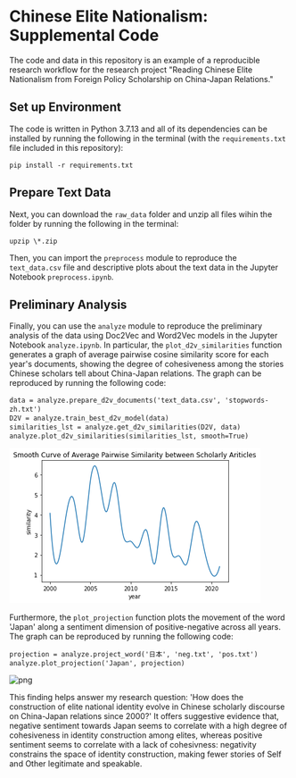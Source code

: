 # Chinese Elite Nationalism: Supplemental Code

The code and data in this repository is an example of a reproducible research workflow for the research project "Reading Chinese Elite Nationalism from Foreign Policy Scholarship on China-Japan Relations." 

## Set up Environment
The code is written in Python 3.7.13 and all of its dependencies can be installed by running the following in the terminal (with the `requirements.txt` file included in this repository):

```
pip install -r requirements.txt
```

## Prepare Text Data
Next, you can download the `raw_data` folder and unzip all files wihin the folder by running the following in the terminal:

```
upzip \*.zip
```

Then, you can import the `preprocess` module to reproduce the `text_data.csv` file and descriptive plots about the text data in the Jupyter Notebook `preprocess.ipynb`. 

## Preliminary Analysis

Finally, you can use the `analyze` module to reproduce the preliminary analysis of the data using Doc2Vec and Word2Vec models in the Jupyter Notebook `analyze.ipynb`. In particular, the `plot_d2v_similarities` function generates a graph of average pairwise cosine similarity score for each year's documents, showing the degree of cohesiveness among the stories Chinese scholars tell about China-Japan relations. The graph can be reproduced by running the following code:

```
data = analyze.prepare_d2v_documents('text_data.csv', 'stopwords-zh.txt')
D2V = analyze.train_best_d2v_model(data)
similarities_lst = analyze.get_d2v_similarities(D2V, data)
analyze.plot_d2v_similarities(similarities_lst, smooth=True)
```

![png](visuals/cohesiveness.png)


Furthermore, the `plot_projection` function plots the movement of the word 'Japan' along a sentiment dimension of positive-negative across all years. The graph can be reproduced by running the following code:

```
projection = analyze.project_word('日本', 'neg.txt', 'pos.txt')
analyze.plot_projection('Japan', projection)
```

![png](visuals/sentiment.png)

This finding helps answer my research question: 'How does the construction of elite national identity evolve in Chinese scholarly discourse on China-Japan relations  since  2000?' It offers suggestive evidence that, negative sentiment towards Japan seems to correlate with a high degree of cohesiveness in identity construction among elites, whereas positive sentiment seems to correlate with a lack of cohesivness: negativity constrains the space of identity construction, making fewer stories of Self and Other legitimate and speakable. 
